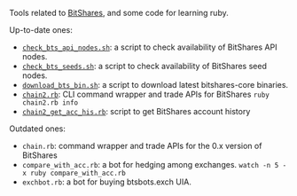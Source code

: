 Tools related to [BitShares](https://github.com/bitshares), and some code for learning ruby.

Up-to-date ones:

* [`check_bts_api_nodes.sh`](check_bts_api_nodes.sh): a script to check availability of BitShares API nodes.
* [`check_bts_seeds.sh`](check_bts_seeds.sh): a script to check availability of BitShares seed nodes.
* [`download_bts_bin.sh`](download_bts_bin.sh): a script to download latest bitshares-core binaries.
* [`chain2.rb`](chain2.rb): CLI command wrapper and trade APIs for BitShares `ruby chain2.rb info`
* [`chain2_get_acc_his.rb`](chain2_get_acc_his.rb): script to get BitShares account history

Outdated ones:

* `chain.rb`: command wrapper and trade APIs for the 0.x version of BitShares
* `compare_with_acc.rb`: a bot for hedging among exchanges. `watch -n 5 -x ruby compare_with_acc.rb`
* `exchbot.rb`: a bot for buying btsbots.exch UIA.
